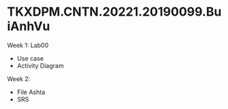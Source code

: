 # TKXDPM.CNTN.20221.20190099.BuiAnhVu

Week 1: Lab00

- Use case
- Activity Diagram

Week 2:
- File Ashta
- SRS

